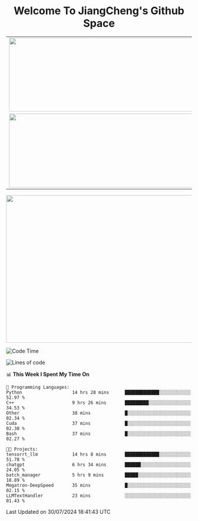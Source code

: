 <h1 align="center">Welcome To JiangCheng's Github Space</h1>

<table align="center" frame="void" rules="none" >
  <tr>
    <td>
      <div align="center"> <img height="200px" width="500px"  src="https://github-readme-stats.vercel.app/api?username=thisjiang&hide_title=true&hide_border=true&layout=compact&show_icons=trueline_height=21&text_color=000&icon_color=000&bg_color=0,ea6161,ffc64d,fffc4d,52fa5a&theme=graywhite" /> </div>
    </td>
    <td>
      <div align="center"> <img height="200px" width="500px" src="https://github-readme-stats.vercel.app/api/top-langs/?username=thisjiang&hide_title=true&hide_border=true&layout=compact&langs_count=6&text_color=000&icon_color=fff&bg_color=0,52fa5a,4dfcff,c64dff&theme=graywhite" /> </div>
    </td>
  </tr>
  <tr>
    <td>
      <div align="center"> <img height="200px" width="500px" src="https://github-readme-streak-stats.herokuapp.com/?user=thisjiang&hide_title=true&hide_border=true&layout=compact&langs_count=6" /> </div>
    </td>
    <td>
      <div align="center"> 
      <a href="https://github.com/" target="_blank"><img style="margin: 10px" src="https://profilinator.rishav.dev/skills-assets/git-scm-icon.svg" alt="Git" height="50" /></a>  
      <a href="https://www.linux.org/" target="_blank"><img style="margin: 10px" src="https://profilinator.rishav.dev/skills-assets/linux-original.svg" alt="Linux" height="50" /></a>  
      <a href="https://www.gnu.org/software/bash/" target="_blank"><img style="margin: 10px" src="https://profilinator.rishav.dev/skills-assets/gnu_bash-icon.svg" alt="Bash" height="50" /></a>  
      </div>
    </td>
  </tr>
</table>

<div align="center"> <img height="400px" width="1000px" src="https://github-readme-activity-graph.cyclic.app/graph?username=thisjiang&theme=react&hide_title=true&hide_border=true&layout=compact&langs_count=6" /> </div></td>

<!--START_SECTION:waka-->
![Code Time](http://img.shields.io/badge/Code%20Time-1%2C559%20hrs%2048%20mins-blue)

![Lines of code](https://img.shields.io/badge/From%20Hello%20World%20I%27ve%20Written-218.2%20thousand%20lines%20of%20code-blue)

📊 **This Week I Spent My Time On** 

```text
💬 Programming Languages: 
Python                   14 hrs 28 mins      █████████████░░░░░░░░░░░░   52.97 % 
C++                      9 hrs 26 mins       █████████░░░░░░░░░░░░░░░░   34.53 % 
Other                    38 mins             █░░░░░░░░░░░░░░░░░░░░░░░░   02.34 % 
Cuda                     37 mins             █░░░░░░░░░░░░░░░░░░░░░░░░   02.30 % 
Bash                     37 mins             █░░░░░░░░░░░░░░░░░░░░░░░░   02.27 % 

🐱‍💻 Projects: 
tensorrt_llm             14 hrs 8 mins       █████████████░░░░░░░░░░░░   51.78 % 
chatgpt                  6 hrs 34 mins       ██████░░░░░░░░░░░░░░░░░░░   24.05 % 
batch_manager            5 hrs 9 mins        █████░░░░░░░░░░░░░░░░░░░░   18.89 % 
Megatron-DeepSpeed       35 mins             █░░░░░░░░░░░░░░░░░░░░░░░░   02.15 % 
LLMTextHandler           23 mins             ░░░░░░░░░░░░░░░░░░░░░░░░░   01.43 % 
```


 Last Updated on 30/07/2024 18:41:43 UTC
<!--END_SECTION:waka-->
